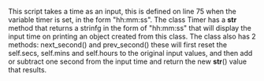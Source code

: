 This script takes a time as an input, this is defined on line 75 when the variable timer is set, in the form "hh:mm:ss".
The class Timer has a __str__ method that returns a strinfg in the form of "hh:mm:ss" that will display the input time on printing an object created from this class.
The class also has 2 methods: next_second() and prev_second() these will first reset the self.secs, self.mins and self.hours to the original input values, and then add or subtract one second from the input time and return the new __str__() value that results.
